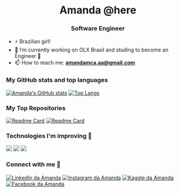 <h1 align="center">Amanda @here</h1>
<h3 align="center">Software Engineer</h3>

- ⚡ Brazilian girl!
- 🔭 I’m currently working on OLX Brasil and studing to become an Engineer 👯
- 📫 How to reach me: **amandamca.aa@gmail.com**

<h3 align="left">My GitHub stats and top languages</h3>
  
[![Amanda's GitHub stats](https://github-readme-stats.vercel.app/api?username=amanda-yosh&show_icons=true&theme=tokyonight)](https://github.com/anuraghazra/github-readme-stats)
[![Top Langs](https://github-readme-stats.vercel.app/api/top-langs/?username=amanda-yosh&layout=compact&theme=tokyonight)](https://github.com/anuraghazra/github-readme-stats)

<h3 align="left">My Top Repositories</h3>

[![Readme Card](https://github-readme-stats.vercel.app/api/pin/?username=amanda-yosh&repo=overLoop&theme=tokyonight)](https://github.com/anuraghazra/github-readme-stats)
[![Readme Card](https://github-readme-stats.vercel.app/api/pin/?username=amanda-yosh&repo=the-shire&theme=tokyonight)](https://github.com/anuraghazra/github-readme-stats)


<h3 align="left">Technologies I'm improving 🚀</h3>
<p align="left">
<img src="https://img.shields.io/badge/HTML5-E34F26?style=for-the-badge&logo=html5&logoColor=white" />
<img src="https://img.shields.io/badge/CSS3-1572B6?style=for-the-badge&logo=css3&logoColor=white" />
<img src="https://img.shields.io/badge/JavaScript-F7DF1E?style=for-the-badge&logo=javascript&logoColor=black" />

<h3 align="left">Connect with me 💬</h3>
<p align="left">
<a href="https://www.linkedin.com/in/amanda-maria/" target="_blank"><img align="center" src="https://img.shields.io/badge/LinkedIn-0077B5?style=for-the-badge&logo=linkedin&logoColor=white" alt="LinkedIn da Amanda" /></a>
<a href="https://www.instagram.com/amanda_yosh/" target="_blank"><img align="center" src="https://img.shields.io/badge/Instagram-E4405F?style=for-the-badge&logo=instagram&logoColor=white" alt="Instagram da Amanda" /></a>
<a href="https://www.kaggle.com/amandamariaalmeida" target="_blank"><img align="center" src="https://img.shields.io/badge/Kaggle-20BEFF?style=for-the-badge&logo=Kaggle&logoColor=white" alt="Kaggle da Amanda" /></a>
<a href="https://www.facebook.com/amanda.costadealmeida1" target="_blank"><img align="center" src="https://img.shields.io/badge/Facebook-1877F2?style=for-the-badge&logo=facebook&logoColor=white" alt="Facebook da Amanda" /></a>
